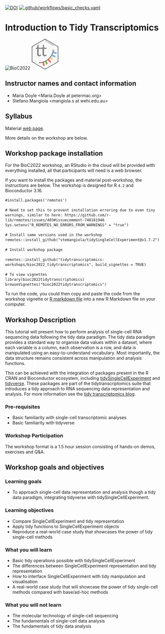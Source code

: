 <!-- badges: start -->
[![DOI](https://zenodo.org/badge/379767139.svg)](https://zenodo.org/badge/latestdoi/379767139)
[![.github/workflows/basic_checks.yaml](https://github.com/tidytranscriptomics-workshops/bioc2022_tidytranscriptomics/workflows/.github/workflows/basic_checks.yaml/badge.svg)](https://github.com/tidytranscriptomics-workshops/bioc2022_tidytranscriptomics/actions) 	
<!-- badges: end -->

# Introduction to Tidy Transcriptomics
<p float="left">
<img height="100" alt="BioC2022" src="https://bioc2022.bioconductor.org/img/carousel/BioC2022.png"/>
<img height="100" alt="tidybulk" src="https://github.com/Bioconductor/BiocStickers/blob/master/tidybulk/tidybulk.png?raw=true"/>
</p>

## Instructor names and contact information

* Maria Doyle <Maria.Doyle at petermac.org>  
* Stefano Mangiola <mangiola.s at wehi.edu.au>

## Syllabus

Material [web page](https://tidytranscriptomics-workshops.github.io/bioc2022_tidytranscriptomics/articles/tidytranscriptomics_case_study.html).

More details on the workshop are below.

## Workshop package installation 

For the BioC2022 workshop, an RStudio in the cloud will be provided with everything installed, all that participants will need is a web browser. 

If you want to install the packages and material post-workshop, the instructions are below. The workshop is designed for R `4.2` and Bioconductor 3.16.

```
#install.packages('remotes')

# Need to set this to prevent installation erroring due to even tiny warnings, similar to here: https://github.com/r-lib/remotes/issues/403#issuecomment-748181946
Sys.setenv("R_REMOTES_NO_ERRORS_FROM_WARNINGS" = "true")

# Install same versions used in the workshop
remotes::install_github("stemangiola/tidySingleCellExperiment@v1.7.2")

# Install workshop package

remotes::install_github("tidytranscriptomics-workshops/bioc2022_tidytranscriptomics", build_vignettes = TRUE)

# To view vignettes
library(bioc2022tidytranscriptomics)
browseVignettes("bioc2022tidytranscriptomics")
```

To run the code, you could then copy and paste the code from the workshop vignette or [R markdown file](https://raw.githubusercontent.com/tidytranscriptomics-workshops/bioc2022_tidytranscriptomics/master/vignettes/tidytranscriptomics.Rmd) into a new R Markdown file on your computer.

## Workshop Description

This tutorial will present how to perform analysis of single-cell RNA sequencing data following the tidy data paradigm. The tidy data paradigm provides a standard way to organise data values within a dataset, where each variable is a column, each observation is a row, and data is manipulated using an easy-to-understand vocabulary. Most importantly, the data structure remains consistent across manipulation and analysis functions.

This can be achieved with the integration of packages present in the R CRAN and Bioconductor ecosystem, including [tidySingleCellExperiment](https://stemangiola.github.io/tidySingleCellExperiment/) and [tidyverse](https://www.tidyverse.org/). These packages are part of the tidytranscriptomics suite that introduces a tidy approach to RNA sequencing data representation and analysis. For more information see the [tidy transcriptomics blog](https://stemangiola.github.io/tidytranscriptomics/).

### Pre-requisites

* Basic familiarity with single-cell transcriptomic analyses
* Basic familiarity with tidyverse


### Workshop Participation

The workshop format is a 1.5 hour session consisting of hands-on demos, exercises and Q&A.


## Workshop goals and objectives

### Learning goals

* To approach single-cell data representation and analysis though a tidy data paradigm, integrating tidyverse with tidySingleCellExperiment.


### Learning objectives

* Compare SingleCellExperiment and tidy representation  
* Apply tidy functions to SingleCellExperiment objects  
* Reproduce a real-world case study that showcases the power of tidy single-cell methods


### What you will learn

* Basic tidy operations possible with tidySingleCellExperiment
* The differences between SingleCellExperiment representation and tidy representation
* How to interface SingleCellExperiment with tidy manipulation and visualisation
* A real-world case study that will showcase the power of tidy single-cell methods compared with base/ad-hoc methods

### What you will not learn

* The molecular technology of single-cell sequencing
* The fundamentals of single-cell data analysis
* The fundamentals of tidy data analysis
